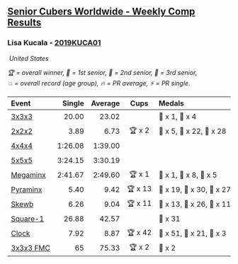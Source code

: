 <style>table {white-space: nowrap;}</style>
<link rel="stylesheet" type="text/css" href="/scw-comp/css/flags.css" />

## [Senior Cubers Worldwide - Weekly Comp Results](/scw-comp/results/)
### Lisa Kucala - [2019KUCA01](https://www.worldcubeassociation.org/persons/2019KUCA01)

<i class="flag flag-US" />&nbsp;United States

<span style="white-space: nowrap;">🏆 = overall winner</span>, <span style="white-space: nowrap;">🥇 = 1st senior</span>, <span style="white-space: nowrap;">🥈 = 2nd senior</span>, <span style="white-space: nowrap;">🥉 = 3rd senior</span>, <span style="white-space: nowrap;">💥 = overall record (age group)</span>, <span style="white-space: nowrap;">🔥 = PR average</span>, <span style="white-space: nowrap;">⚡ = PR single</span>.

| Event | Single | Average | Cups | Medals | Achievements|
| :-- | --: | --: | :--: | :-- | :-- |
| [3x3x3](333.md) | 20.00 | 23.02 |  | 🥈 x 1, 🥉 x 4 | 💥 x 4, 🔥 x 9, ⚡ x 13 |
| [2x2x2](222.md) | 3.89 | 6.73 | 🏆 x 2 | 🥇 x 5, 🥈 x 22, 🥉 x 28 | 💥 x 5, 🔥 x 12, ⚡ x 11 |
| [4x4x4](444.md) | 1:26.08 | 1:39.00 |  |  | 💥 x 2, 🔥 x 9, ⚡ x 13 |
| [5x5x5](555.md) | 3:24.15 | 3:30.19 |  |  | 💥 x 2, 🔥 x 2, ⚡ x 5 |
| [Megaminx](minx.md) | 2:41.67 | 2:49.60 | 🏆 x 1 | 🥇 x 1, 🥈 x 8, 🥉 x 5 | 💥 x 3, 🔥 x 6, ⚡ x 8 |
| [Pyraminx](pyram.md) | 5.40 | 9.42 | 🏆 x 13 | 🥇 x 19, 🥈 x 30, 🥉 x 27 | 💥 x 1, 🔥 x 12, ⚡ x 11 |
| [Skewb](skewb.md) | 6.26 | 9.04 | 🏆 x 11 | 🥇 x 13, 🥈 x 26, 🥉 x 11 | 💥 x 17, 🔥 x 15, ⚡ x 12 |
| [Square-1](sq1.md) | 26.88 | 42.57 |  | 🥉 x 31 | 💥 x 2, 🔥 x 5, ⚡ x 4 |
| [Clock](clock.md) | 7.92 | 8.87 | 🏆 x 42 | 🥇 x 51, 🥈 x 21, 🥉 x 3 | 💥 x 41, 🔥 x 25, ⚡ x 32 |
| [3x3x3 FMC](333fm.md) | 65 | 75.33 | 🏆 x 2 | 🥇 x 2 | 🔥 x 1, ⚡ x 2 |

<!-- Global site tag (gtag.js) - Google Analytics -->
<script async src="https://www.googletagmanager.com/gtag/js?id=UA-86348435-3"></script>
<script>window.dataLayer = window.dataLayer || []; function gtag() {dataLayer.push(arguments);} gtag('js', new Date()); gtag('config', 'UA-86348435-3');</script>
